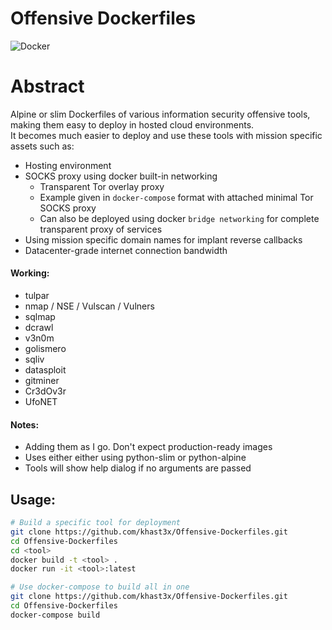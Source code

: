 # Offensive Dockerfiles
![Docker](https://koalalorenzo2014.files.wordpress.com/2015/04/docker-icon-bw.png?w=300&h=212)

# Abstract
Alpine or slim Dockerfiles of various information security offensive tools, making them easy to deploy in hosted cloud environments.  
It becomes much easier to deploy and use these tools with mission specific assets such as:

* Hosting environment
* SOCKS proxy using docker built-in networking
	* Transparent Tor overlay proxy
	* Example given in ``docker-compose`` format with attached minimal Tor SOCKS proxy
	* Can also be deployed using docker ``bridge networking`` for complete transparent proxy of services
* Using mission specific domain names for implant reverse callbacks
* Datacenter-grade internet connection bandwidth

#### Working:
* tulpar
* nmap / NSE / Vulscan / Vulners
* sqlmap
* dcrawl
* v3n0m
* golismero
* sqliv
* datasploit
* gitminer
* Cr3dOv3r
* UfoNET

#### Notes:

* Adding them as I go. Don't expect production-ready images  
* Uses either either using python-slim or python-alpine
* Tools will show help dialog if no arguments are passed  

## Usage:

```bash
# Build a specific tool for deployment
git clone https://github.com/khast3x/Offensive-Dockerfiles.git
cd Offensive-Dockerfiles
cd <tool>
docker build -t <tool> .
docker run -it <tool>:latest

# Use docker-compose to build all in one
git clone https://github.com/khast3x/Offensive-Dockerfiles.git
cd Offensive-Dockerfiles
docker-compose build
```
